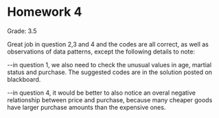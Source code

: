 # Homework 4

Grade: 3.5


Great job in question 2,3 and 4 and the codes are all correct, as well as observations of data patterns, except the following details to note: 

--in question 1, we also need to check the unusual values in age, martial status and purchase. The suggested codes are in the solution posted on blackboard.

--in question 4, it would be better to also notice an overal negative relationship between price and purchase, because many cheaper goods have larger purchase amounts than the expensive ones. 
